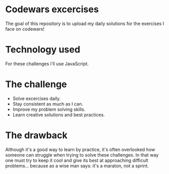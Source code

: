 # Codewars excercises
The goal of this repository is to upload my daily solutions for the exercises I face on codewars!

# Technology used
For these challenges i'll use JavaScript.

# The challenge
* Solve excercises daily.
* Stay consistent as much as I can.
* Improve my problem solving skills.
* Learn creative solutions and best practices.

# The drawback
Although it's a good way to learn by practice, it's often overlooked how someone can struggle when trying to solve these challenges.
In that way one must try to keep it cool and give its best at approaching difficult problems... because as a wise man says: it's a maraton, not a sprint.
